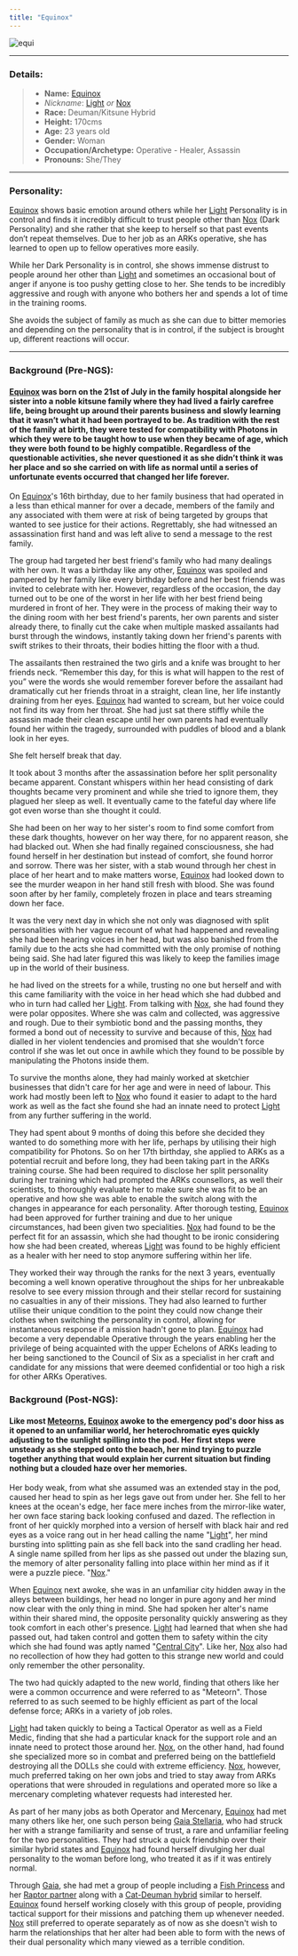 ```yaml
---
title: "Equinox"
---
```


![equi](https://raw.githubusercontent.com/Edd1ee/quartz/hugo/content/Images/Screenshots/equinox.jpg?style=centerme)

---

### Details:

> -   **Name:** [Equinox](SubIndexes/Characters/Equinox.md)
>	-   *Nickname*: [Light](SubIndexes/Characters/Equinox.md) *or* [Nox](SubIndexes/Characters/Equinox.md)
> -   **Race:** Deuman/Kitsune Hybrid
> -   **Height:** 170cms
> -   **Age:** 23 years old
> -   **Gender:** Woman
> -   **Occupation/Archetype:** Operative - Healer, Assassin
> -   **Pronouns:** She/They


---


### Personality:

[Equinox](SubIndexes/Characters/Equinox.md) shows basic emotion around others while her [Light](SubIndexes/Characters/Equinox.md) Personality is in control and finds it incredibly difficult to trust people other than [Nox](SubIndexes/Characters/Equinox.md) (Dark Personality) and she rather that she keep to herself so that past events don’t repeat themselves. Due to her job as an ARKs operative, she has learned to open up to fellow operatives more easily.

While her Dark Personality is in control, she shows immense distrust to people around her other than [Light](SubIndexes/Characters/Equinox.md) and sometimes an occasional bout of anger if anyone is too pushy getting close to her. She tends to be incredibly aggressive and rough with anyone who bothers her and spends a lot of time in the training rooms.

She avoids the subject of family as much as she can due to bitter memories and depending on the personality that is in control, if the subject is brought up, different reactions will occur.

---



### Background (Pre-NGS):

#### [Equinox](SubIndexes/Characters/Equinox.md) was born on the 21st of July in the family hospital alongside her sister into a noble kitsune family where they had lived a fairly carefree life, being brought up around their parents business and slowly learning that it wasn’t what it had been portrayed to be. As tradition with the rest of the family at birth, they were tested for compatibility with Photons in which they were to be taught how to use when they became of age, which they were both found to be highly compatible. Regardless of the questionable activities, she never questioned it as she didn’t think it was her place and so she carried on with life as normal until a series of unfortunate events occurred that changed her life forever.

On [Equinox](SubIndexes/Characters/Equinox.md)'s 16th birthday, due to her family business that had operated in a less than ethical manner for over a decade, members of the family and any associated with them were at risk of being targeted by groups that wanted to see justice for their actions. Regrettably, she had witnessed an assassination first hand and was left alive to send a message to the rest family.

The group had targeted her best friend's family who had many dealings with her own. It was a birthday like any other, [Equinox](SubIndexes/Characters/Equinox.md) was spoiled and pampered by her family like every birthday before and her best friends was invited to celebrate with her. However, regardless of the occasion, the day turned out to be one of the worst in her life with her best friend being murdered in front of her. They were in the process of making their way to the dining room with her best friend's parents, her own parents and sister already there, to finally cut the cake when multiple masked assailants had burst through the windows, instantly taking down her friend's parents with swift strikes to their throats, their bodies hitting the floor with a thud.

The assailants then restrained the two girls and a knife was brought to her friends neck. “Remember this day, for this is what will happen to the rest of you” were the words she would remember forever before the assailant had dramatically cut her friends throat in a straight, clean line, her life instantly draining from her eyes. [Equinox](SubIndexes/Characters/Equinox.md) had wanted to scream, but her voice could not find its way from her throat. She had just sat there stiffly while the assassin made their clean escape until her own parents had eventually found her within the tragedy, surrounded with puddles of blood and a blank look in her eyes.

She felt herself break that day.

It took about 3 months after the assassination before her split personality became apparent. Constant whispers within her head consisting of dark thoughts became very prominent and while she tried to ignore them, they plagued her sleep as well. It eventually came to the fateful day where life got even worse than she thought it could.

She had been on her way to her sister's room to find some comfort from these dark thoughts, however on her way there, for no apparent reason, she had blacked out. When she had finally regained consciousness, she had found herself in her destination but instead of comfort, she found horror and sorrow. There was her sister, with a stab wound through her chest in place of her heart and to make matters worse, [Equinox](SubIndexes/Characters/Equinox.md) had looked down to see the murder weapon in her hand still fresh with blood. She was found soon after by her family, completely frozen in place and tears streaming down her face.

It was the very next day in which she not only was diagnosed with split personalities with her vague recount of what had happened and revealing she had been hearing voices in her head, but was also banished from the family due to the acts she had committed with the only promise of nothing being said. She had later figured this was likely to keep the families image up in the world of their business.

he had lived on the streets for a while, trusting no one but herself and with this came familiarity with the voice in her head which she had dubbed [](SubIndexes/Characters/Equinox.md) and who in turn had called her [Light](SubIndexes/Characters/Equinox.md). From talking with [Nox](SubIndexes/Characters/Equinox.md), she had found they were polar opposites. Where she was calm and collected, [](SubIndexes/Characters/Equinox.md) was aggressive and rough. Due to their symbiotic bond and the passing months, they formed a bond out of necessity to survive and because of this, [Nox](SubIndexes/Characters/Equinox.md) had dialled in her violent tendencies and promised that she wouldn't force control if she was let out once in awhile which they found to be possible by manipulating the Photons inside them.

To survive the months alone, they had mainly worked at sketchier businesses that didn't care for her age and were in need of labour. This work had mostly been left to [Nox](SubIndexes/Characters/Equinox.md) who found it easier to adapt to the hard work as well as the fact she found she had an innate need to protect [Light](SubIndexes/Characters/Equinox.md) from any further suffering in the world.

They had spent about 9 months of doing this before she decided they wanted to do something more with her life, perhaps by utilising their high compatibility for Photons. So on her 17th birthday, she applied to ARKs as a potential recruit and before long, they had been taking part in the ARKs training course. She had been required to disclose her split personality during her training which had prompted the ARKs counsellors, as well their scientists, to thoroughly evaluate her to make sure she was fit to be an operative and how she was able to enable the switch along with the changes in appearance for each personality. After thorough testing, [Equinox](SubIndexes/Characters/Equinox.md) had been approved for further training and due to her unique circumstances, had been given two specialities. [Nox](SubIndexes/Characters/Equinox.md) had found to be the perfect fit for an assassin, which she had thought to be ironic considering how she had been created, whereas [Light](SubIndexes/Characters/Equinox.md) was found to be highly efficient as a healer with her need to stop anymore suffering within her life.

They worked their way through the ranks for the next 3 years, eventually becoming a well known operative throughout the ships for her unbreakable resolve to see every mission through and their stellar record for sustaining no casualties in any of their missions. They had also learned to further utilise their unique condition to the point they could now change their clothes when switching the personality in control, allowing for instantaneous response if a mission hadn't gone to plan. [Equinox](SubIndexes/Characters/Equinox.md) had become a very dependable Operative through the years enabling her the privilege of being acquainted with the upper Echelons of ARKs leading to her being sanctioned to the Council of Six as a specialist in her craft and candidate for any missions that were deemed confidential or too high a risk for other ARKs Operatives.

### Background (Post-NGS):
#### Like most [Meteorns](SubIndexes/Places/Halpha.md), [Equinox](SubIndexes/Characters/Equinox.md) awoke to the emergency pod's door hiss as it opened to an unfamiliar world, her heterochromatic eyes quickly adjusting to the sunlight spilling into the pod. Her first steps were unsteady as she stepped onto the beach, her mind trying to puzzle together anything that would explain her current situation but finding nothing but a clouded haze over her memories.

Her body weak, from what she assumed was an extended stay in the pod, caused her head to spin as her legs gave out from under her. She fell to her knees at the ocean's edge, her face mere inches from the mirror-like water, her own face staring back looking confused and dazed. The reflection in front of her quickly morphed into a version of herself with black hair and red eyes as a voice rang out in her head calling the name "[Light](SubIndexes/Characters/Equinox.md)", her mind bursting into splitting pain as she fell back into the sand cradling her head. A single name spilled from her lips as she passed out under the blazing sun, the memory of alter personality falling into place within her mind as if it were a puzzle piece. "[Nox](SubIndexes/Characters/Equinox.md)."

When [Equinox](SubIndexes/Characters/Equinox.md) next awoke, she was in an unfamiliar city hidden away in the alleys between buildings, her head no longer in pure agony and her mind now clear with the only thing in mind. She had spoken her alter's name within their shared mind, the opposite personality quickly answering as they took comfort in each other's presence. [Light](SubIndexes/Characters/Equinox.md) had learned that when she had passed out, [](SubIndexes/Characters/Equinox.md) had taken control and gotten them to safety within the city which she had found was aptly named "[Central City](SubIndexes/Places/Aelio/CentralCity.md)". Like her, [Nox](SubIndexes/Characters/Equinox.md) also had no recollection of how they had gotten to this strange new world and could only remember the other personality.

The two had quickly adapted to the new world, finding that others like her were a common occurrence and were referred to as "Meteorn". Those referred to as such seemed to be highly efficient as part of the local defense force; ARKs in a variety of job roles.

[Light](SubIndexes/Characters/Equinox.md) had taken quickly to being a Tactical Operator as well as a Field Medic, finding that she had a particular knack for the support role and an innate need to protect those around her. [Nox](SubIndexes/Characters/Equinox.md), on the other hand, had found she specialized more so in combat and preferred being on the battlefield destroying all the DOLLs she could with extreme efficiency. [Nox](SubIndexes/Characters/Equinox.md), however, much preferred taking on her own jobs and tried to stay away from ARKs operations that were shrouded in regulations and operated more so like a mercenary completing whatever requests had interested her.

As part of her many jobs as both Operator and Mercenary, [Equinox](SubIndexes/Characters/Equinox.md) had met many others like her, one such person being [Gaia Stellaria](SubIndexes/Characters/GaiaStellaria.md), who had struck her with a strange familiarity and sense of trust, a rare and unfamiliar feeling for the two personalities. They had struck a quick friendship over their similar hybrid states and [Equinox](SubIndexes/Characters/Equinox.md) had found herself divulging her dual personality to the woman before long, who treated it as if it was entirely normal.

Through [Gaia](SubIndexes/Characters/GaiaStellaria.md), she had met a group of people including a [Fish Princess](SubIndexes/Characters/Lilit.md) and her [Raptor partner](SubIndexes/Characters/GogoMes.md) along with a [Cat-Deuman hybrid](SubIndexes/Characters/Nora.md) similar to herself. [Equinox](SubIndexes/Characters/Equinox.md) found herself working closely with this group of people, providing tactical support for their missions and patching them up whenever needed. [Nox](SubIndexes/Characters/Equinox.md) still preferred to operate separately as of now as she doesn't wish to harm the relationships that her alter had been able to form with the news of their dual personality which many viewed as a terrible condition.   
